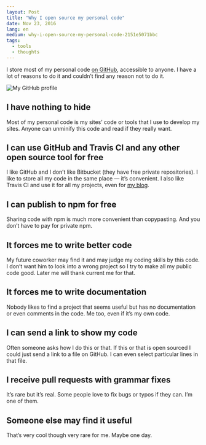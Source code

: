 ```yaml
---
layout: Post
title: "Why I open source my personal code"
date: Nov 23, 2016
lang: en
medium: why-i-open-source-my-personal-code-2151e5071bbc
tags:
  - tools
  - thoughts
---
```


I store most of my personal code [on GitHub](https://github.com/sapegin?utf8=%E2%9C%93&tab=repositories&q=&type=source&language=), accessible to anyone. I have a lot of reasons to do it and couldn’t find any reason not to do it.

![My GitHub profile](/images/github-profile.png)

## I have nothing to hide

Most of my personal code is my sites’ code or tools that I use to develop my sites. Anyone can unminify this code and read if they really want.

## I can use GitHub and Travis CI and any other open source tool for free

I like GitHub and I don’t like Bitbucket (they have free private repositories). I like to store all my code in the same place — it’s convenient. I also like Travis CI and use it for all my projects, even for [my blog](https://github.com/sapegin/blog.sapegin.me).

## I can publish to npm for free

Sharing code with npm is much more convenient than copypasting. And you don’t have to pay for private npm.

## It forces me to write better code

My future coworker may find it and may judge my coding skills by this code. I don’t want him to look into a wrong project so I try to make all my public code good. Later me will thank current me for that.

## It forces me to write documentation

Nobody likes to find a project that seems useful but has no documentation or even comments in the code. Me too, even if it’s my own code.

## I can send a link to show my code

Often someone asks how I do this or that. If this or that is open sourced I could just send a link to a file on GitHub. I can even select particular lines in that file.

## I receive pull requests with grammar fixes

It’s rare but it’s real. Some people love to fix bugs or typos if they can. I’m one of them.

## Someone else may find it useful

That’s very cool though very rare for me. Maybe one day.
